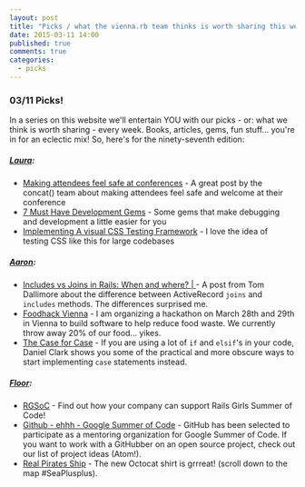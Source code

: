 ```yaml
---
layout: post
title: "Picks / what the vienna.rb team thinks is worth sharing this week"
date: 2015-03-11 14:00
published: true
comments: true
categories:
  - picks
---
```


### 03/11 Picks!

In a series on this website we'll entertain YOU with our picks - or: what we think is worth sharing - every week.
Books, articles, gems, fun stuff... you're in for an eclectic mix! So, here's for the ninety-seventh edition:

##### [Laura][1]:
- [Making attendees feel safe at conferences][2] - A great post by the concat() team about making attendees feel safe and welcome at their conference
- [7 Must Have Development Gems][3] - Some gems that make debugging and development a little easier for you
- [Implementing A visual CSS Testing Framework][4] - I love the idea of testing CSS like this for large codebases

##### [Aaron][5]:
- [Includes vs Joins in Rails: When and where? | ][6] - A post from Tom Dallimore about the difference between ActiveRecord `joins` and `includes` methods. The differences surprised me.
- [Foodhack Vienna][7] - I am organizing a hackathon on March 28th and 29th in Vienna to build software to help reduce food waste. We currently throw away 20% of our food... yikes.
- [The Case for Case][8] - If you are using a lot of `if` and `elsif`'s in your code, Daniel Clark shows you some of the practical and more obscure ways to start implementing `case` statements instead.


##### [Floor][9]:
- [RGSoC][10] - Find out how your company can support Rails Girls Summer of Code!
- [Github - ehhh - Google Summer of Code][11] - GitHub has been selected to participate as a mentoring organization for Google Summer of Code. If you want to work with a GitHubber on an open source project, check out our list of project ideas (Atom!).
- [Real Pirates Ship][12] - The new Octocat shirt is grrreat! (scroll down to the map #SeaPlusplus).


[1]: http://www.twitter.com/alicetragedy
[2]: https://medium.com/@boennemann/how-much-it-cost-us-to-make-more-attendees-feel-safe-and-welcome-at-concat-2015-2bc51d4df656
[3]: http://www.rubyonrails365.com/7-must-have-gems-to-install-on-any-project/
[4]: https://bugsnag.com/blog/implementing-a-visual-css-testing-framework
[5]: http://www.twitter.com/mraaroncruz
[6]: http://tomdallimore.com/blog/includes-vs-joins-in-rails-when-and-where/
[7]: http://foodhack.wirsing.io
[8]: http://6ftdan.com/allyourdev/2015/03/03/ruby-the-case-for-case/
[9]: http://www.twitter.com/floordrees
[10]: http://railsgirlssummerofcode.org/blog/support-rgsoc-with-your-company/
[11]: https://github.com/blog/1970-students-work-on-open-source-with-github-this-summer
[12]: http://github.myshopify.com/products/piratocat-shirt
